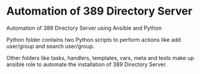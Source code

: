 # Automation of 389 Directory Server
Automation of 389 Directory Server using Ansible and Python

Python folder contains two Python scripts to perform actions like add user/group and search user/group.

Other folders like tasks, handlers, templates, vars, meta and tests make up ansible role to automate the installation of 389 Directory Server.
